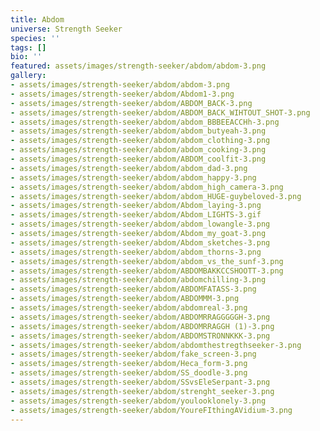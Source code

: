 ```yaml
---
title: Abdom
universe: Strength Seeker
species: ''
tags: []
bio: ''
featured: assets/images/strength-seeker/abdom/abdom-3.png
gallery:
- assets/images/strength-seeker/abdom/abdom-3.png
- assets/images/strength-seeker/abdom/Abdom1-3.png
- assets/images/strength-seeker/abdom/ABDOM_BACK-3.png
- assets/images/strength-seeker/abdom/ABDOM_BACK_WIHTOUT_SHOT-3.png
- assets/images/strength-seeker/abdom/abdom_BBBEEACCHh-3.png
- assets/images/strength-seeker/abdom/abdom_butyeah-3.png
- assets/images/strength-seeker/abdom/abdom_clothing-3.png
- assets/images/strength-seeker/abdom/abdom_cooking-3.png
- assets/images/strength-seeker/abdom/ABDOM_coolfit-3.png
- assets/images/strength-seeker/abdom/abdom_dad-3.png
- assets/images/strength-seeker/abdom/abdom_happy-3.png
- assets/images/strength-seeker/abdom/abdom_high_camera-3.png
- assets/images/strength-seeker/abdom/abdom_HUGE-guybeloved-3.png
- assets/images/strength-seeker/abdom/Abdom_laying-3.png
- assets/images/strength-seeker/abdom/Abdom_LIGHTS-3.gif
- assets/images/strength-seeker/abdom/abdom_lowangle-3.png
- assets/images/strength-seeker/abdom/Abdom_my_goat-3.png
- assets/images/strength-seeker/abdom/Abdom_sketches-3.png
- assets/images/strength-seeker/abdom/abdom_thorns-3.png
- assets/images/strength-seeker/abdom/abdom_vs_the_sunf-3.png
- assets/images/strength-seeker/abdom/ABDOMBAKKCCSHOOTT-3.png
- assets/images/strength-seeker/abdom/abdomchilling-3.png
- assets/images/strength-seeker/abdom/ABDOMFATASS-3.png
- assets/images/strength-seeker/abdom/ABDOMMM-3.png
- assets/images/strength-seeker/abdom/abdomreal-3.png
- assets/images/strength-seeker/abdom/ABDOMRRAGGGGGH-3.png
- assets/images/strength-seeker/abdom/ABDOMRRAGGH (1)-3.png
- assets/images/strength-seeker/abdom/ABDOMSTRONNKKK-3.png
- assets/images/strength-seeker/abdom/abdomthestregthseeker-3.png
- assets/images/strength-seeker/abdom/fake_screen-3.png
- assets/images/strength-seeker/abdom/Heca_form-3.png
- assets/images/strength-seeker/abdom/SS_doodle-3.png
- assets/images/strength-seeker/abdom/SSvsEleSerpant-3.png
- assets/images/strength-seeker/abdom/strenght_seeker-3.png
- assets/images/strength-seeker/abdom/youlooklonely-3.png
- assets/images/strength-seeker/abdom/YoureFIthingAVidium-3.png
---
```

